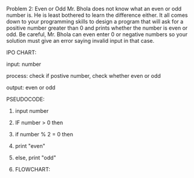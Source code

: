 Problem 2: Even or Odd
Mr. Bhola does not know what an even or odd number is. He is least bothered to learn the difference either. It all comes down to your programming skills to design a program that will ask for a positive number greater than 0 and prints whether the number is even or odd. Be careful, Mr. Bhola can even enter 0 or negative numbers so your solution must give an error saying invalid input in that case.  

IPO CHART:

input: number

process: check if postive number, check whether even or odd

output: even or odd

PSEUDOCODE:
1. input number
2. IF number > 0 then
3. if number % 2 = 0 then
4. print "even"
5. else, print "odd"

6. FLOWCHART:
